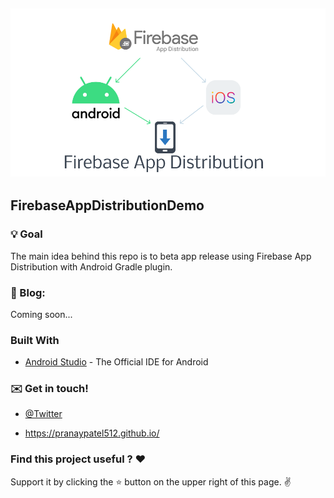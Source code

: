 ![banner](./images/firebase_app_distribution_pranay.png) 
-------------------------------------------------------
## FirebaseAppDistributionDemo


### :bulb: Goal 

The main idea behind this repo is to beta app release using Firebase App Distribution with Android Gradle plugin.

### :book: Blog:

Coming soon...


### Built With

* [Android Studio](https://developer.android.com/studio/index.html) - The Official IDE for Android

### :envelope: Get in touch!

* [@Twitter](https://twitter.com/pranatpatel_)

* https://pranaypatel512.github.io/

### Find this project useful ? ❤️

Support it by clicking the ⭐️ button on the upper right of this page. ✌️
